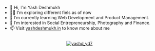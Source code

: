- 👋 Hi, I’m Yash Deshmukh
- 🙌🏻 I'm exploring different fiels as of now
- 🌱 I’m currently learning Web Development and Product Management.
- 👀 I’m interested in Social Entrepreneurship, Photography and Finance.
- 📫 Visit <a href="https://yashdeshmukh.in" target="_blank">yashdeshmukh.in</a> to know more about me

<img src="https://komarev.com/ghpvc/?username=yashdeshmukh25&style=flat-square&color=blue" alt=""/>

<p align="center"> <a href="https://twitter.com/yashd_yd7" target="_blank"><img src="https://img.shields.io/twitter/follow/yashd_yd7?logo=twitter&style=for-the-badge" alt="yashd_yd7" /></a> </p>

<!-- ![Anurag's GitHub stats](https://github-readme-stats.vercel.app/api?username=yashdeshmukh25&hide=contribs,prs) -->
<!---
yashdeshmukh25/yashdeshmukh25 is a ✨ special ✨ repository because its `README.md` (this file) appears on your GitHub profile.
You can click the Preview link to take a look at your changes.
--->

